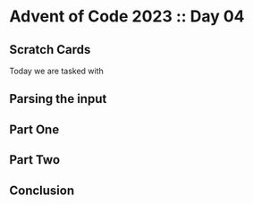 # Advent of Code 2023 :: Day 04

## Scratch Cards

Today we are tasked with 

## Parsing the input


## Part One


## Part Two


## Conclusion

